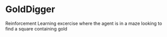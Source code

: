 # GoldDigger
Reinforcement Learning excercise where the agent is in a maze looking to find a square containing gold
